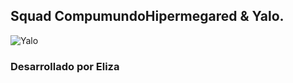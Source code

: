 ## Squad CompumundoHipermegared & Yalo.

![Yalo]('./public/Yalocompumundo.png')

### Desarrollado por Eliza